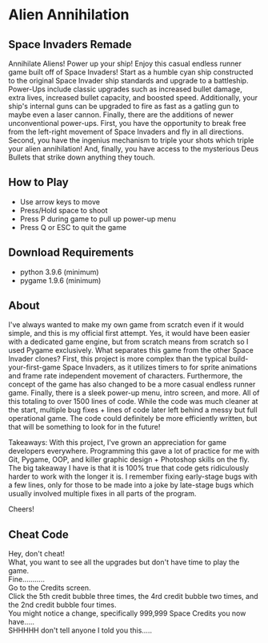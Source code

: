# Alien Annihilation
## Space Invaders Remade
Annihilate Aliens! Power up your ship! Enjoy this casual endless runner game built off of Space Invaders!
Start as a humble cyan ship constructed to the original Space Invader ship standards and upgrade to a battleship. Power-Ups include classic upgrades such as increased bullet damage, extra lives, increased bullet capacity, and boosted speed. Additionally, your ship's internal guns can be upgraded to fire as fast as a gatling gun to maybe even a laser cannon. Finally, there are the additions of newer unconventional power-ups. First, you have the opportunity to break free from the left-right movement of Space Invaders and fly in all directions. Second, you have the ingenius mechanism to triple your shots which triple your alien annihilation! And, finally, you have access to the mysterious Deus Bullets that strike down anything they touch.

## How to Play
* Use arrow keys to move
* Press/Hold space to shoot
* Press P during game to pull up power-up menu
* Press Q or ESC to quit the game

## Download Requirements
* python 3.9.6 (minimum)
* pygame 1.9.6 (minimum)

## About
I've always wanted to make my own game from scratch even if it would simple, and this is my official first attempt. Yes, it would have been easier with a dedicated game engine, but from scratch means from scratch so I used Pygame exclusively. 
What separates this game from the other Space Invader clones? First, this project is more complex than the typical build-your-first-game Space Invaders, as it utilizes timers to for sprite animations and frame rate independent movement of characters. Furthermore, the concept of the game has also changed to be a more casual endless runner game. Finally, there is a sleek power-up menu, intro screen, and more. All of this totaling to over 1500 lines of code. While the code was much cleaner at the start, multiple bug fixes + lines of code later left behind a messy but full operational game. The code could definitely be more efficiently written, but that will be something to look for in the future!

Takeaways:
With this project, I've grown an appreciation for game developers everywhere. Programming this gave a lot of practice for me with Git, Pygame, OOP, and killer graphic design + Photoshop skills on the fly. 
The big takeaway I have is that it is 100% true that code gets ridiculously harder to work with the longer it is. I remember fixing early-stage bugs with a few lines, only for those to be made into a joke by late-stage bugs which usually involved multiple fixes in all parts of the program.

Cheers!

## Cheat Code
Hey, don't cheat!  
What, you want to see all the upgrades but don't have time to play the game.  
Fine...........  
Go to the Credits screen.  
Click the 5th credit bubble three times, the 4rd credit bubble two times, and the 2nd credit bubble four times.  
You might notice a change, specifically 999,999 Space Credits you now have.....  
SHHHHH don't tell anyone I told you this.....  

